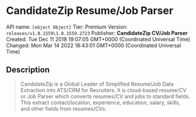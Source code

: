 # CandidateZip Resume/Job Parser
API name: `[object Object]`
Tier: Premium
Version: `releases/v1.0.1559\1.0.1559.2723`
Publisher: **CandidateZip CV/Job Parser**
Created: Tue Dec 11 2018 19:07:05 GMT+0000 (Coordinated Universal Time)
Changed: Mon Mar 14 2022 18:43:01 GMT+0000 (Coordinated Universal Time)

## Description
> CandidateZip is a Global Leader of Simplified Resume/Job Data Extraction into ATS/CRM for Recruiters. It is cloud-based resume/CV or Job Parser which converts resumes/CV and jobs to standard fields. This extract contact/location, experience, education, salary, skills, and other fields from resumes/CVs.
